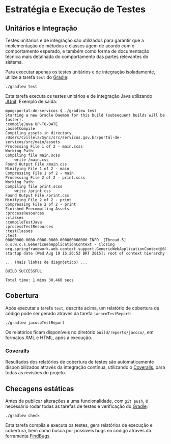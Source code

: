 # Estratégia e Execução de Testes

## Unitários e Integração

Testes unitários e de integração são utilizados para garantir que a implementação de métodos e classes agem de acordo com o comportamento esperado, e também como forma de documentação técnica mais detalhada do comportamento das partes relevantes do sistema.

Para executar apenas os testes unitários e de integração isoladamente, utilize a tarefa `test` do [Gradle]:

```
./gradlew test
```

Esta tarefa executa os testes unitários e de integração Java utilizando [JUnit]. Exemplo de saída:

```
mpog:portal-de-servicos $ ./gradlew test
Starting a new Gradle Daemon for this build (subsequent builds will be faster).
:compileJava UP-TO-DATE
:assetCompile
Compiling assets in directory /Users/cvillela/Sync/src/servicos.gov.br/portal-de-servicos/src/main/assets
Processing File 1 of 2 - main.scss
Working Path: 
Compiling file main.scss
    write /main.css
Found Output File /main.css
Minifying File 1 of 2 - main
Compressing File 1 of 2 - main
Processing File 2 of 2 - print.scss
Working Path: 
Compiling file print.scss
    write /print.css
Found Output File /print.css
Minifying File 2 of 2 - print
Compressing File 2 of 2 - print
Finished Precompiling Assets
:processResources
:classes
:compileTestJava
:processTestResources
:testClasses
:test
00000000-0000-0000-0000-000000000000 INFO  [Thread-5] o.s.w.c.s.GenericWebApplicationContext - Closing org.springframework.web.context.support.GenericWebApplicationContext@60388907: startup date [Wed Aug 19 15:26:53 BRT 2015]; root of context hierarchy

... (mais linhas de diagnóstico) ...

BUILD SUCCESSFUL

Total time: 1 mins 30.468 secs
```


## Cobertura

Após executar a tarefa `test`, descrita acima, um relatório de cobertura de código pode ser gerado através da tarefa `jacocoTestReport`:

```
./gradlew jacocoTestReport
```

Os relatórios ficam disponíveis no diretório `build/reports/jacoco/`, em formatos XML e HTML, após a execução.

### Coveralls

Resultados dos relatórios de cobertura de testes são automaticamente disponibilizados através da integração contínua, utilizando o [Coveralls], para todas as revisões do projeto.

## Checagens estáticas

Antes de publicar alterações a uma funcionalidade, com `git push`, é necessário rodar todas as tarefas de testes e verificação do [Gradle]:

```
./gradlew check
```

Esta tarefa compila e executa os testes, gera relatórios de execução e cobertura, bem como busca por possíveis bugs no código através da ferramenta [FindBugs].

[Gradle]:http://www.gradle.org
[JUnit]:http://junit.org
[FindBugs]:http://findbugs.sourceforge.net
[Coveralls]:https://coveralls.io/github/servicosgovbr